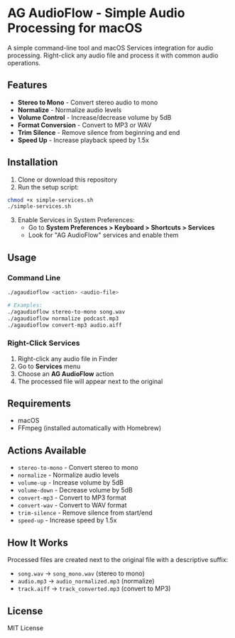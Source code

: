 # AG AudioFlow - Simple Audio Processing for macOS

A simple command-line tool and macOS Services integration for audio processing. Right-click any audio file and process it with common audio operations.

## Features

- **Stereo to Mono** - Convert stereo audio to mono
- **Normalize** - Normalize audio levels
- **Volume Control** - Increase/decrease volume by 5dB
- **Format Conversion** - Convert to MP3 or WAV
- **Trim Silence** - Remove silence from beginning and end
- **Speed Up** - Increase playback speed by 1.5x

## Installation

1. Clone or download this repository
2. Run the setup script:
```bash
chmod +x simple-services.sh
./simple-services.sh
```

3. Enable Services in System Preferences:
   - Go to **System Preferences > Keyboard > Shortcuts > Services**
   - Look for "AG AudioFlow" services and enable them

## Usage

### Command Line
```bash
./agaudioflow <action> <audio-file>

# Examples:
./agaudioflow stereo-to-mono song.wav
./agaudioflow normalize podcast.mp3
./agaudioflow convert-mp3 audio.aiff
```

### Right-Click Services
1. Right-click any audio file in Finder
2. Go to **Services** menu
3. Choose an **AG AudioFlow** action
4. The processed file will appear next to the original

## Requirements

- macOS
- FFmpeg (installed automatically with Homebrew)

## Actions Available

- `stereo-to-mono` - Convert stereo to mono
- `normalize` - Normalize audio levels
- `volume-up` - Increase volume by 5dB
- `volume-down` - Decrease volume by 5dB
- `convert-mp3` - Convert to MP3 format
- `convert-wav` - Convert to WAV format
- `trim-silence` - Remove silence from start/end
- `speed-up` - Increase speed by 1.5x

## How It Works

Processed files are created next to the original file with a descriptive suffix:
- `song.wav` → `song_mono.wav` (stereo to mono)
- `audio.mp3` → `audio_normalized.mp3` (normalize)
- `track.aiff` → `track_converted.mp3` (convert to MP3)

## License

MIT License